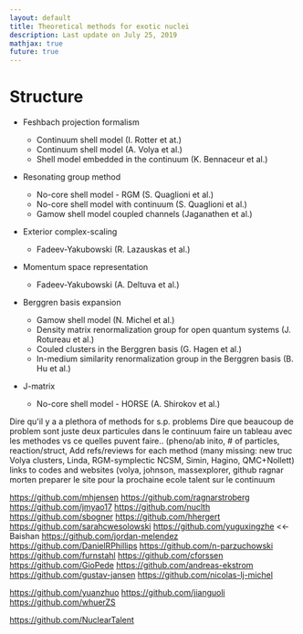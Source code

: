 ```yaml
---
layout: default
title: Theoretical methods for exotic nuclei
description: Last update on July 25, 2019
mathjax: true
future: true
---
```



# Structure

- Feshbach projection formalism
  - Continuum shell model (I. Rotter et at.)
  - Continuum shell model (A. Volya et al.)
  - Shell model embedded in the continuum (K. Bennaceur et al.)

- Resonating group method
  - No-core shell model - RGM (S. Quaglioni et al.)
  - No-core shell model with continuum (S. Quaglioni et al.)
  - Gamow shell model coupled channels (Jaganathen et al.)

- Exterior complex-scaling
  - Fadeev-Yakubowski (R. Lazauskas et al.)

- Momentum space representation
  - Fadeev-Yakubowski (A. Deltuva et al.)

- Berggren basis expansion
  - Gamow shell model (N. Michel et al.)
  - Density matrix renormalization group for open quantum systems (J. Rotureau et al.)
  - Couled clusters in the Berggren basis (G. Hagen et al.)
  - In-medium similarity renormalization group in the Berggren basis (B. Hu et al.)

- J-matrix
  - No-core shell model - HORSE (A. Shirokov et al.)



Dire qu'il y a a plethora of methods for s.p. problems
Dire que beaucoup de problem sont juste deux particules dans le continuum
faire un tableau avec les methodes vs ce quelles puvent faire.. (pheno/ab inito, # of particles, reaction/struct, 
Add refs/reviews for each method (many missing: new truc Volya clusters, Linda, RGM-symplectic NCSM, Simin, Hagino, QMC+Nollett)
links to codes and websites (volya, johnson, massexplorer, github ragnar morten
preparer le site pour la prochaine ecole talent sur le continuum

https://github.com/mhjensen
https://github.com/ragnarstroberg
https://github.com/jmyao17
https://github.com/nuclth
https://github.com/sbogner
https://github.com/hhergert
https://github.com/sarahcwesolowski
https://github.com/yuguxingzhe <<- Baishan
https://github.com/jordan-melendez
https://github.com/DanielRPhillips
https://github.com/n-parzuchowski
https://github.com/furnstahl
https://github.com/cforssen
https://github.com/GioPede
https://github.com/andreas-ekstrom
https://github.com/gustav-jansen
https://github.com/nicolas-lj-michel

https://github.com/yuanzhuo
https://github.com/jianguoli
https://github.com/whuerZS

https://github.com/NuclearTalent




